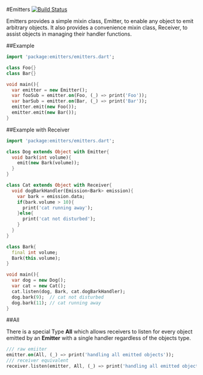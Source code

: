 #Emitters [![Build Status](https://drone.io/github.com/0xor1/emitters/status.png)](https://drone.io/github.com/0xor1/emitters/latest)

Emitters provides a simple mixin class, Emitter, to enable any object to emit arbitrary
objects. It also provides a convenience mixin class, Receiver, to assist
objects in managing their handler functions.

##Example

```dart
import 'package:emitters/emitters.dart';

class Foo{}
class Bar{}

void main(){
  var emitter = new Emitter();
  var fooSub = emitter.on(Foo, (_) => print('Foo'));
  var barSub = emitter.on(Bar, (_) => print('Bar'));
  emitter.emit(new Foo());
  emitter.emit(new Bar());
}
```

##Example with Receiver

```dart
import 'package:emitters/emitters.dart';

class Dog extends Object with Emitter{
  void bark(int volume){
    emit(new Bark(volume));
  }
}

class Cat extends Object with Receiver{
  void dogBarkHandler(Emission<Bark> emission){
    var bark = emission.data;
    if(bark.volume > 10){
      print('cat running away');
    }else{
      print('cat not disturbed');
    }
  }
}

class Bark{
  final int volume;
  Bark(this.volume);
}

void main(){
  var dog = new Dog();
  var cat = new Cat();
  cat.listen(dog, Bark, cat.dogBarkHandler);
  dog.bark(9);  // cat not disturbed
  dog.bark(11); // cat running away
}
```

##All

There is a special Type **All** which allows receivers to listen for every object emitted
by an **Emitter** with a single handler regardless of the objects type.

```dart
/// raw emiiter
emitter.on(All, (_) => print('handling all emitted objects'));
/// receiver equivalent
receiver.listen(emitter, All, (_) => print('handling all emitted objects'));
```
